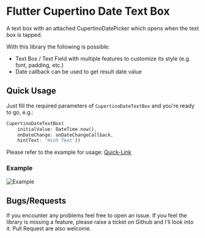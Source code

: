 
# Flutter Cupertino Date Text Box

A text box with an attached CupertinoDatePicker which opens when the text box is tapped.

With this library the following is possible:
- Text Box / Text Field with multiple features to customize its style (e.g. font, padding, etc.)
- Date callback can be used to get result date value

## Quick Usage

Just fill the required parameters of `CupertinoDateTextBox` and you're ready to go, e.g.:
```dart
CupertinoDateTextBox(
    initialValue: DateTime.now(),
    onDateChange: onDateChangeCallback,
    hintText: 'Hint Text'))
```

Please refer to the example for usage: [Quick-Link](https://github.com/Rodiii/flutter_cupertino_date_textbox/blob/master/example/lib/main.dart)

### Example
![Example](https://github.com/Rodiii/flutter_cupertino_date_textbox/raw/master/example.gif)

## Bugs/Requests
If you encounter any problems feel free to open an issue. If you feel the library is
missing a feature, please raise a ticket on Github and I'll look into it.
Pull Request are also welcome.
